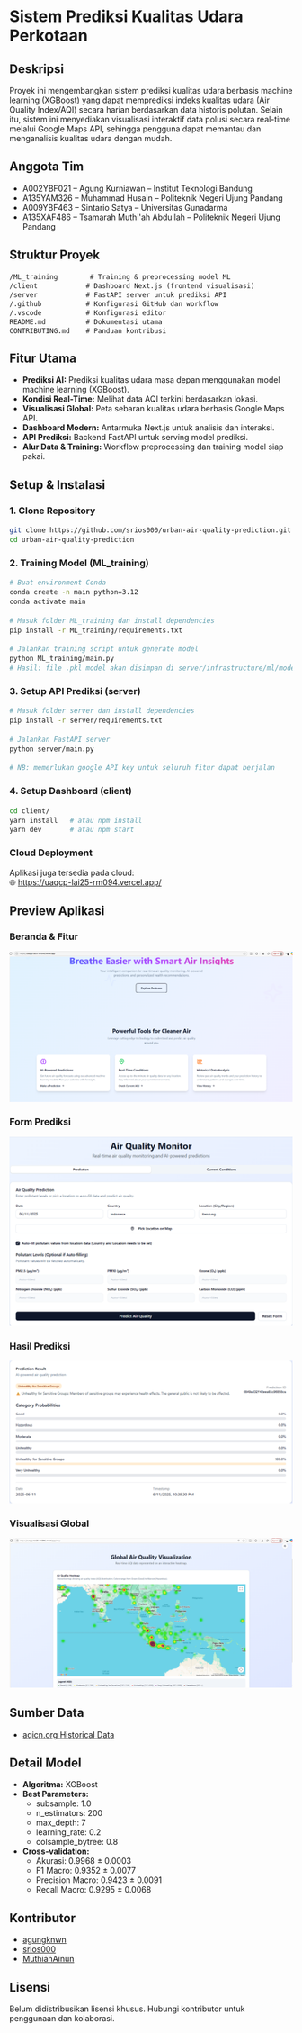 # Sistem Prediksi Kualitas Udara Perkotaan

## Deskripsi

Proyek ini mengembangkan sistem prediksi kualitas udara berbasis machine learning (XGBoost) yang dapat memprediksi indeks kualitas udara (Air Quality Index/AQI) secara harian berdasarkan data historis polutan. Selain itu, sistem ini menyediakan visualisasi interaktif data polusi secara real-time melalui Google Maps API, sehingga pengguna dapat memantau dan menganalisis kualitas udara dengan mudah.

## Anggota Tim

- A002YBF021 – Agung Kurniawan – Institut Teknologi Bandung
- A135YAM326 – Muhammad Husain – Politeknik Negeri Ujung Pandang
- A009YBF463 – Sintario Satya – Universitas Gunadarma
- A135XAF486 – Tsamarah Muthi'ah Abdullah – Politeknik Negeri Ujung Pandang

## Struktur Proyek

```
/ML_training        # Training & preprocessing model ML
/client            # Dashboard Next.js (frontend visualisasi)
/server            # FastAPI server untuk prediksi API
/.github           # Konfigurasi GitHub dan workflow
/.vscode           # Konfigurasi editor
README.md          # Dokumentasi utama
CONTRIBUTING.md    # Panduan kontribusi
```

## Fitur Utama

- **Prediksi AI:** Prediksi kualitas udara masa depan menggunakan model machine learning (XGBoost).
- **Kondisi Real-Time:** Melihat data AQI terkini berdasarkan lokasi.
- **Visualisasi Global:** Peta sebaran kualitas udara berbasis Google Maps API.
- **Dashboard Modern:** Antarmuka Next.js untuk analisis dan interaksi.
- **API Prediksi:** Backend FastAPI untuk serving model prediksi.
- **Alur Data & Training:** Workflow preprocessing dan training model siap pakai.

## Setup & Instalasi

### 1. Clone Repository

```bash
git clone https://github.com/srios000/urban-air-quality-prediction.git
cd urban-air-quality-prediction
```

### 2. Training Model (ML_training)

```bash
# Buat environment Conda
conda create -n main python=3.12
conda activate main

# Masuk folder ML_training dan install dependencies
pip install -r ML_training/requirements.txt

# Jalankan training script untuk generate model
python ML_training/main.py
# Hasil: file .pkl model akan disimpan di server/infrastructure/ml/models_store
```

### 3. Setup API Prediksi (server)

```bash
# Masuk folder server dan install dependencies
pip install -r server/requirements.txt

# Jalankan FastAPI server
python server/main.py

# NB: memerlukan google API key untuk seluruh fitur dapat berjalan
```

### 4. Setup Dashboard (client)

```bash
cd client/
yarn install   # atau npm install
yarn dev       # atau npm start
```

### Cloud Deployment

Aplikasi juga tersedia pada cloud:  
🌐 https://uaqcp-lai25-rm094.vercel.app/

## Preview Aplikasi

### Beranda & Fitur

![image1](.docs/images/homepage.png)

### Form Prediksi

![image2](.docs/images/predictionInputForm.png)

### Hasil Prediksi

![image3](.docs/images/predictionResults.png)

### Visualisasi Global

![image4](.docs/images/AQImap.png)

## Sumber Data

- [aqicn.org Historical Data](https://aqicn.org/historical/)

## Detail Model

- **Algoritma:** XGBoost
- **Best Parameters:**
  - subsample: 1.0
  - n_estimators: 200
  - max_depth: 7
  - learning_rate: 0.2
  - colsample_bytree: 0.8
- **Cross-validation:**
  - Akurasi: 0.9968 ± 0.0003
  - F1 Macro: 0.9352 ± 0.0077
  - Precision Macro: 0.9423 ± 0.0091
  - Recall Macro: 0.9295 ± 0.0068

## Kontributor

- [agungknwn](https://github.com/agungknwn)
- [srios000](https://github.com/srios000)
- [MuthiahAinun](https://github.com/MuthiahAinun)

## Lisensi

Belum didistribusikan lisensi khusus. Hubungi kontributor untuk penggunaan dan kolaborasi.
